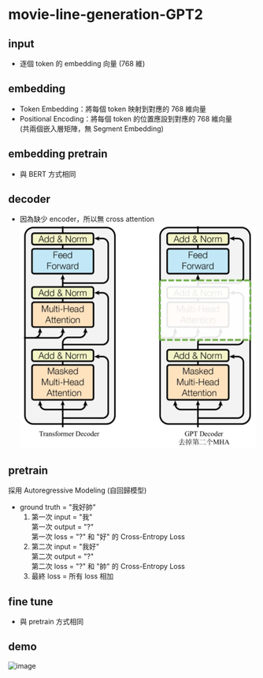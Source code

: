 # movie-line-generation-GPT2
## input
- 逐個 token 的 embedding 向量 (768 維)

## embedding
- Token Embedding：將每個 token 映射到對應的 768 維向量
- Positional Encoding：將每個 token 的位置應設到對應的 768 維向量  
(共兩個嵌入層矩陣，無 Segment Embedding)

## embedding pretrain 
- 與 BERT 方式相同

## decoder
- 因為缺少 encoder，所以無 cross attention
![alt text](decoder.png)

## pretrain
採用 Autoregressive Modeling (自回歸模型)  
- ground truth = "我好帥"
    1. 第一次 input = "我"  
    第一次 output = "?"  
    第一次 loss = "?" 和 "好" 的 Cross-Entropy Loss
    2. 第二次 input = "我好"  
    第二次 output = "?"  
    第二次 loss = "?" 和 "帥" 的 Cross-Entropy Loss
    3. 最終 loss = 所有 loss 相加

## fine tune
- 與 pretrain 方式相同

## demo 
![image](https://github.com/user-attachments/assets/552f4ad8-792e-4803-a662-310e712d5a91)
